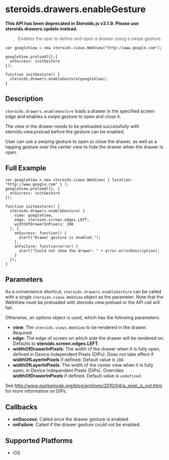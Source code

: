 steroids.drawers.enableGesture
==============================

**This API has been deprecated in Steroids.js v3.1.9. Please use steroids.drawers.update instead.**

> Enables the user to define and open a drawer using a swipe gesture.

    var googleView = new steroids.views.WebView("http://www.google.com");

    googleView.preload({},{
      onSuccess: initGesture
    });

    function initGesture() {
      steroids.drawers.enableGesture(googleView);
    }


Description
-----------

`steroids.drawers.enableGesture` loads a drawer in the specified screen edge and enables a swipe gesture to open and close it.

The view in the drawer needs to be preloaded successfully with steroids.view.preload before the gesture can be enabled.

User can use a swiping gesture to open or close the drawer, as well as a tapping gesture over the center view to hide the drawer when the drawer is open.

Full Example
------------

    var googleView = new steroids.views.WebView( { location: "http://www.google.com" } );
    googleView.preload({}, {
      onSuccess: initGesture
    });

    function initGesture() {
      steroids.drawers.enableGesture( {
        view: googleView,
        edge: steroids.screen.edges.LEFT,
        widthOfDrawerInPixels: 200
      }, {
        onSuccess: function() {
          alert("Drawer gesture is enabled.");
        },
        onFailure: function(error) {
          alert("Could not show the drawer: " + error.errorDescription);
        }
      });
    }

Parameters
----------

As a convenience shortcut, `steroids.drawers.enableGesture` can be called with a single `steroids.views.WebView` object as the parameter. Note that the WebView must be preloaded with steroids.view.preload or the API call will fail.

Otherwise, an options object is used, which has the following parameters:

- __view__: The `steroids.views.WebView` to be rendered in the drawer. Required.
- __edge__: The edge of screen on which side the drawer will be rendered on. Defaults to __steroids.screen.edges.LEFT__.
- __widthOfDrawerInPixels__: The width of the drawer when it is fully open, defined in Device Independent Pixels (DIPs). Does not take effect if __widthOfLayerInPixels__ if defined. Default value is `280`.
- __widthOfLayerInPixels__: The width of the center view when it is fully open, in Device Independent Pixels (DIPs). Overrides __widthOfDrawerInPixels__ if defined. Default value is `undefined`.

See http://www.quirksmode.org/blog/archives/2010/04/a_pixel_is_not.html for more information on DIPs.

Callbacks
---------

- __onSuccess__: Called once the drawer gesture is enabled.
- __onFailure__: Called if the drawer gesture could not be enabled.

Supported Platforms
-------------------

- iOS
